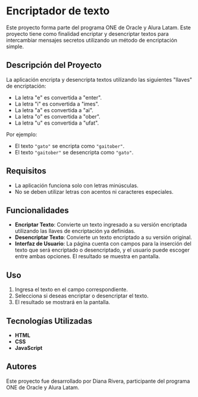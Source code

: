 # Encriptador de texto

Este proyecto forma parte del programa ONE de Oracle y Alura Latam. Este proyecto tiene como finalidad encriptar y desencriptar textos para intercambiar mensajes secretos utilizando un método de encriptación simple.

## Descripción del Proyecto

La aplicación encripta y desencripta textos utilizando las siguientes "llaves" de encriptación:

- La letra "e" es convertida a "enter".
- La letra "i" es convertida a "imes".
- La letra "a" es convertida a "ai".
- La letra "o" es convertida a "ober".
- La letra "u" es convertida a "ufat".

Por ejemplo:

- El texto `"gato"` se encripta como `"gaitober"`.
- El texto `"gaitober"` se desencripta como `"gato"`.

## Requisitos

- La aplicación funciona solo con letras minúsculas.
- No se deben utilizar letras con acentos ni caracteres especiales.

## Funcionalidades

- **Encriptar Texto**: Convierte un texto ingresado a su versión encriptada utilizando las llaves de encriptación ya definidas.
- **Desencriptar Texto**: Convierte un texto encriptado a su versión original.
- **Interfaz de Usuario**: La página cuenta con campos para la inserción del texto que será encriptado o desencriptado, y el usuario puede escoger entre ambas opciones. El resultado se muestra en pantalla.

## Uso

1. Ingresa el texto en el campo correspondiente.
2. Selecciona si deseas encriptar o desencriptar el texto.
3. El resultado se mostrará en la pantalla.

## Tecnologías Utilizadas

- **HTML**
- **CSS**
- **JavaScript**

## Autores

Este proyecto fue desarrollado por Diana Rivera, participante del programa ONE de Oracle y Alura Latam.
